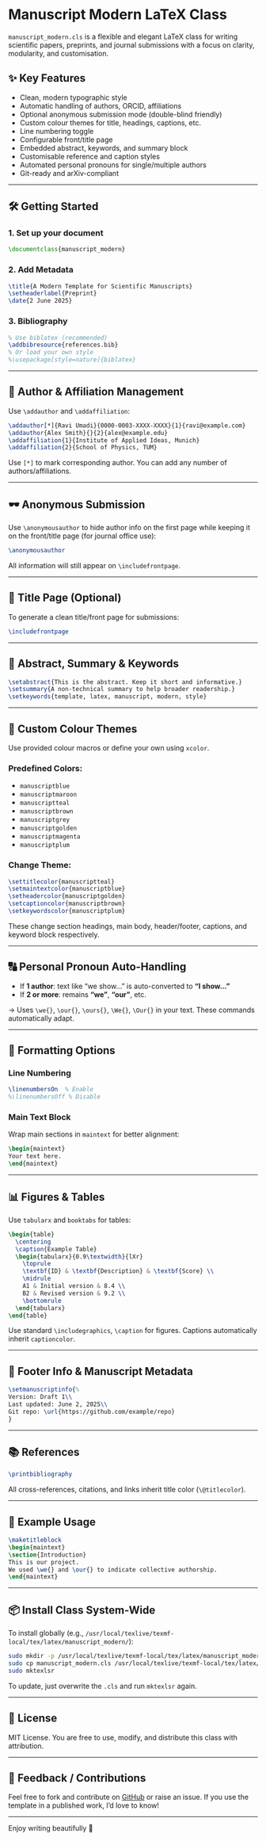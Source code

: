 
# Manuscript Modern LaTeX Class

`manuscript_modern.cls` is a flexible and elegant LaTeX class for writing scientific papers, preprints, and journal submissions with a focus on clarity, modularity, and customisation.

## ✨ Key Features

- Clean, modern typographic style
- Automatic handling of authors, ORCID, affiliations
- Optional anonymous submission mode (double-blind friendly)
- Custom colour themes for title, headings, captions, etc.
- Line numbering toggle
- Configurable front/title page
- Embedded abstract, keywords, and summary block
- Customisable reference and caption styles
- Automated personal pronouns for single/multiple authors
- Git-ready and arXiv-compliant

---

## 🛠️ Getting Started

### 1. Set up your document

```latex
\documentclass{manuscript_modern}
```

### 2. Add Metadata

```latex
\title{A Modern Template for Scientific Manuscripts}
\setheaderlabel{Preprint}
\date{2 June 2025}
```

### 3. Bibliography

```latex
% Use biblatex (recommended)
\addbibresource{references.bib}
% Or load your own style
%\usepackage[style=nature]{biblatex}
```

---

## 👥 Author & Affiliation Management

Use `\addauthor` and `\addaffiliation`:

```latex
\addauthor[*]{Ravi Umadi}{0000-0003-XXXX-XXXX}{1}{ravi@example.com}
\addauthor{Alex Smith}{}{2}{alex@example.edu}
\addaffiliation{1}{Institute of Applied Ideas, Munich}
\addaffiliation{2}{School of Physics, TUM}
```

Use `[*]` to mark corresponding author. You can add any number of authors/affiliations.

---

## 🕶️ Anonymous Submission

Use `\anonymousauthor` to hide author info on the first page while keeping it on the front/title page (for journal office use):

```latex
\anonymousauthor
```

All information will still appear on `\includefrontpage`.

---

## 📄 Title Page (Optional)

To generate a clean title/front page for submissions:

```latex
\includefrontpage
```

---

## 🧾 Abstract, Summary & Keywords

```latex
\setabstract{This is the abstract. Keep it short and informative.}
\setsummary{A non-technical summary to help broader readership.}
\setkeywords{template, latex, manuscript, modern, style}
```

---

## 🎨 Custom Colour Themes

Use provided colour macros or define your own using `xcolor`.

### Predefined Colors:
- `manuscriptblue`
- `manuscriptmaroon`
- `manuscriptteal`
- `manuscriptbrown`
- `manuscriptgrey`
- `manuscriptgolden`
- `manuscriptmagenta`
- `manuscriptplum`

### Change Theme:

```latex
\settitlecolor{manuscriptteal}
\setmaintextcolor{manuscriptblue}
\setheadercolor{manuscriptgolden}
\setcaptioncolor{manuscriptbrown}
\setkeywordscolor{manuscriptplum}
```

These change section headings, main body, header/footer, captions, and keyword block respectively.

---

## 🔠 Personal Pronoun Auto-Handling

- If **1 author**: text like “we show…” is auto-converted to **“I show…”**
- If **2 or more**: remains **“we”**, **“our”**, etc.

→ Uses `\we{}`, `\our{}`, `\ours{}`, `\We{}`, `\Our{}` in your text. These commands automatically adapt.

---

## 📐 Formatting Options

### Line Numbering

```latex
\linenumbersOn  % Enable
%\linenumbersOff % Disable
```

### Main Text Block

Wrap main sections in `maintext` for better alignment:

```latex
\begin{maintext}
Your text here.
\end{maintext}
```

---

## 📊 Figures & Tables

Use `tabularx` and `booktabs` for tables:

```latex
\begin{table}
  \centering
  \caption{Example Table}
  \begin{tabularx}{0.9\textwidth}{lXr}
    \toprule
    \textbf{ID} & \textbf{Description} & \textbf{Score} \\
    \midrule
    A1 & Initial version & 8.4 \\
    B2 & Revised version & 9.2 \\
    \bottomrule
  \end{tabularx}
\end{table}
```

Use standard `\includegraphics`, `\caption` for figures. Captions automatically inherit `captioncolor`.

---

## 🧾 Footer Info & Manuscript Metadata

```latex
\setmanuscriptinfo{%
Version: Draft 1\\
Last updated: June 2, 2025\\
Git repo: \url{https://github.com/example/repo}
}
```

---

## 📚 References

```latex
\printbibliography
```

All cross-references, citations, and links inherit title color (`\@titlecolor`).

---

## 🏁 Example Usage

```latex
\maketitleblock
\begin{maintext}
\section{Introduction}
This is our project.
We used \we{} and \our{} to indicate collective authorship.
\end{maintext}
```

---

## 📦 Install Class System-Wide

To install globally (e.g., `/usr/local/texlive/texmf-local/tex/latex/manuscript_modern/`):

```bash
sudo mkdir -p /usr/local/texlive/texmf-local/tex/latex/manuscript_modern
sudo cp manuscript_modern.cls /usr/local/texlive/texmf-local/tex/latex/manuscript_modern/
sudo mktexlsr
```

To update, just overwrite the `.cls` and run `mktexlsr` again.

---

## 📄 License

MIT License. You are free to use, modify, and distribute this class with attribution.

---

## 💬 Feedback / Contributions

Feel free to fork and contribute on [GitHub](https://github.com/example/repo) or raise an issue. If you use the template in a published work, I’d love to know!

---

Enjoy writing beautifully 🌿
